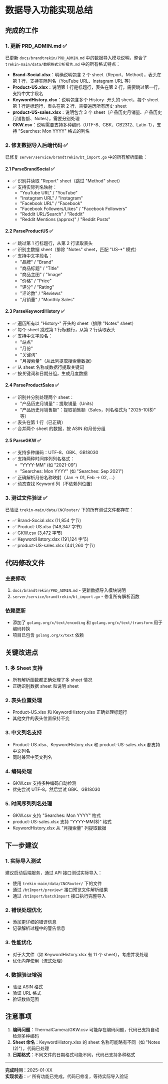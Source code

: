 # 数据导入功能实现总结

## 完成的工作

### 1. 更新 PRD_ADMIN.md ✅

已更新 `docs/brandtrekin/PRD_ADMIN.md` 中的数据导入模块说明，整合了 `trekin-main/data/数据格式分析报告.md` 中的所有格式特点：

- **Brand-Social.xlsx**：明确说明包含 2 个 sheet（Report、Method），表头在第 1 行，支持实际列名（YouTube URL、Instagram URL 等）
- **Product-US.xlsx**：说明第 1 行是标题行，表头在第 2 行，需要跳过第一行，支持中文字段名
- **KeywordHistory.xlsx**：说明包含多个 History- 开头的 sheet，每个 sheet 第 1 行是标题行，表头在第 2 行，需要遍历所有历史 sheet
- **product-US-sales.xlsx**：说明包含 3 个 sheet（产品历史月销量、产品历史月销售额、Notes），需要分别处理
- **GKW.csv**：说明需要支持多种编码（UTF-8、GBK、GB2312、Latin-1），支持 "Searches: Mon YYYY" 格式的列名

### 2. 修复数据导入后端代码 ✅

已修复 `server/service/brandtrekin/bt_import.go` 中的所有解析函数：

#### 2.1 ParseBrandSocial ✅
- ✅ 识别并读取 "Report" sheet（跳过 "Method" sheet）
- ✅ 支持实际列名映射：
  - "YouTube URL" / "YouTube"
  - "Instagram URL" / "Instagram"
  - "Facebook URL" / "Facebook"
  - "Facebook Followers/Likes" / "Facebook Followers"
  - "Reddit URL/Search" / "Reddit"
  - "Reddit Mentions (approx)" / "Reddit Posts"

#### 2.2 ParseProductUS ✅
- ✅ 跳过第 1 行标题行，从第 2 行读取表头
- ✅ 识别主数据 sheet（排除 "Notes" sheet，匹配 "US-*" 模式）
- ✅ 支持中文字段名：
  - "品牌" / "Brand"
  - "商品标题" / "Title"
  - "商品主图" / "Image"
  - "价格" / "Price"
  - "评分" / "Rating"
  - "评论数" / "Reviews"
  - "月销量" / "Monthly Sales"

#### 2.3 ParseKeywordHistory ✅
- ✅ 遍历所有以 "History-" 开头的 sheet（排除 "Notes" sheet）
- ✅ 每个 sheet 跳过第 1 行标题行，从第 2 行读取表头
- ✅ 支持中文字段名：
  - "站点"
  - "月份"
  - "关键词"
  - "月搜索量"（从此列提取搜索量数据）
- ✅ 从 sheet 名称或数据行提取关键词
- ✅ 按关键词和日期分组，生成月度数据

#### 2.4 ParseProductSales ✅
- ✅ 识别并分别处理两个 sheet：
  - "产品历史月销量"：提取销量（Units）
  - "产品历史月销售额"：提取销售额（Sales，列名格式为 "2025-10($)" 等）
- ✅ 表头在第 1 行（已正确）
- ✅ 合并两个 sheet 的数据，按 ASIN 和月份分组

#### 2.5 ParseGKW ✅
- ✅ 支持多种编码：UTF-8、GBK、GB18030
- ✅ 支持两种时间序列列名格式：
  - "YYYY-MM" (如 "2021-09")
  - "Searches: Mon YYYY" (如 "Searches: Sep 2021")
- ✅ 正确解析月份名称映射（Jan -> 01, Feb -> 02, ...）
- ✅ 动态查找 Keyword 列（不依赖列位置）

### 3. 测试文件验证 ✅

已验证 `trekin-main/data/CNCRouter/` 下的所有测试文件都存在：
- ✅ Brand-Social.xlsx (11,854 字节)
- ✅ Product-US.xlsx (149,347 字节)
- ✅ GKW.csv (3,472 字节)
- ✅ KeywordHistory.xlsx (191,124 字节)
- ✅ product-US-sales.xlsx (441,260 字节)

## 代码修改文件

### 主要修改
1. `docs/brandtrekin/PRD_ADMIN.md` - 更新数据导入模块说明
2. `server/service/brandtrekin/bt_import.go` - 修复所有解析函数

### 依赖更新
- 添加了 `golang.org/x/text/encoding` 和 `golang.org/x/text/transform` 用于编码转换
- 项目已包含 `golang.org/x/text` 依赖

## 关键改进点

### 1. 多 Sheet 支持
- 所有解析函数都正确处理了多 sheet 情况
- 正确识别数据 sheet 和说明 sheet

### 2. 表头位置处理
- Product-US.xlsx 和 KeywordHistory.xlsx 正确处理标题行
- 其他文件的表头位置保持不变

### 3. 中文列名支持
- Product-US.xlsx、KeywordHistory.xlsx 和 product-US-sales.xlsx 都支持中文列名
- 同时兼容中英文列名

### 4. 编码处理
- GKW.csv 支持多种编码自动检测
- 优先尝试 UTF-8，然后尝试 GBK、GB18030

### 5. 时间序列列名处理
- GKW.csv 支持 "Searches: Mon YYYY" 格式
- product-US-sales.xlsx 支持 "YYYY-MM($)" 格式
- KeywordHistory.xlsx 从 "月搜索量" 列提取数据

## 下一步建议

### 1. 实际导入测试
建议启动后端服务，通过 API 接口测试实际导入：
- 使用 `trekin-main/data/CNCRouter/` 下的文件
- 通过 `/btImport/preview*` 接口预览文件解析结果
- 通过 `/btImport/batchImport` 接口执行完整导入

### 2. 错误处理优化
- 添加更详细的错误信息
- 记录解析过程中的警告信息

### 3. 性能优化
- 对于大文件（如 KeywordHistory.xlsx 有 11 个 sheet），考虑并发处理
- 优化内存使用（流式处理）

### 4. 数据验证增强
- 验证 ASIN 格式
- 验证 URL 格式
- 验证数值范围

## 注意事项

1. **编码问题**：ThermalCamera/GKW.csv 可能存在编码问题，代码已支持自动检测多种编码
2. **Sheet 命名**：KeywordHistory.xlsx 的 sheet 名称可能略有不同（如 "Notes (2)"），代码已处理
3. **日期格式**：不同文件的日期格式可能不同，代码已支持多种格式

---

**完成时间**：2025-01-XX  
**实现状态**：✅ 所有功能已完成，代码已修复，等待实际导入验证

